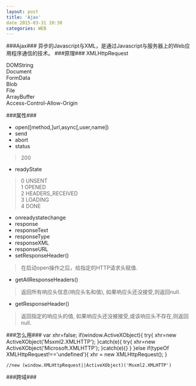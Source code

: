 ```yaml
---
layout: post
title: 'Ajax'
date 2015-03-31 10:30
categories: WEB
---
```


###Ajax###
异步的Javascript与XML，是通过Javascript与服务器上的Web应用程序通信的技术。
###原理###
XMLHttpRequest
>
DOMString   
Document  
FormData   
Blob   
File   
ArrayBuffer   
Access-Control-Allow-Origin

###属性###
- open([method,]url,async[,user,name])
- send
- abort
- status
>200 
- readyState
>0 UNSENT  
 1 OPENED   
 2 HEADERS_RECEIVED   
 3 LOADING  
 4 DONE
	
- onreadystatechange
- response
- responseText
- responseType
- responseXML
- responseURL
- setResponseHeader()
>在启动open操作之后，给指定的HTTP请求头赋值.
- getAllResponseHeaders()
>返回所有响应头信息(响应头名和值), 如果响应头还没接受,则返回null. 
- getResponseHeader()
>返回指定的响应头的值, 如果响应头还没被接受,或该响应头不存在,则返回null.


###怎么用###
		var xhr=false;
		if(window.ActiveXObject){
			try{
				xhr=new ActiveXObject('Msxml2.XMLHTTP');
			}catch(e){
				try{
					xhr=new ActiveXObject('Microsoft.XMLHTTP');
				}catch(e){}
			}
		}else if(typeOf XMLHttpRequest!=='undefined'){
			xhr = new XMLHttpRequest();
		}
		
	//new (window.XMLHttpRequest||ActiveXObject)('Msxml2.XMLHTTP')
###跨域###
